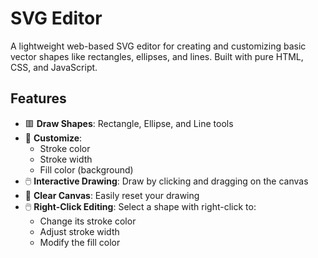 # SVG Editor

A lightweight web-based SVG editor for creating and customizing basic vector shapes like rectangles, ellipses, and lines. Built with pure HTML, CSS, and JavaScript.

## Features

- 🟥 **Draw Shapes**: Rectangle, Ellipse, and Line tools
- 🎨 **Customize**:
  - Stroke color
  - Stroke width
  - Fill color (background)
- 🖱️ **Interactive Drawing**: Draw by clicking and dragging on the canvas
- 🧹 **Clear Canvas**: Easily reset your drawing
- 🖱️ **Right-Click Editing**: Select a shape with right-click to:
  - Change its stroke color
  - Adjust stroke width
  - Modify the fill color
